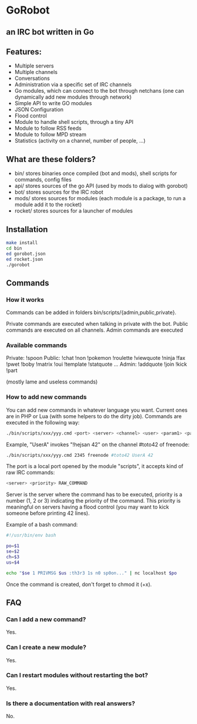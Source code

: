 GoRobot
===

## an IRC bot written in Go

## Features:

  * Multiple servers
  * Multiple channels
  * Conversations
  * Administration via a specific set of IRC channels
  * Go modules, which can connect to the bot through netchans (one can dynamically add new modules through network)
  * Simple API to write GO modules
  * JSON Configuration
  * Flood control
  * Module to handle shell scripts, through a tiny API
  * Module to follow RSS feeds
  * Module to follow MPD stream
  * Statistics (activity on a channel, number of people, ...)

## What are these folders?

  * bin/ stores binaries once compiled (bot and mods), shell scripts for commands, config files
  * api/ stores sources of the go API (used by mods to dialog with gorobot)
  * bot/ stores sources for the IRC robot
  * mods/ stores sources for modules (each module is a package, to run a module add it to the rocket)
  * rocket/ stores sources for a launcher of modules

## Installation

```sh
make install
cd bin
ed gorobot.json
ed rocket.json
./gorobot
```
## Commands

### How it works

Commands can be added in folders bin/scripts/{admin,public,private}.

Private commands are executed when talking in private with the bot.
Public commands are executed on all channels.
Admin commands are executed 

### Available commands

Private: !spoon
Public: !chat !non !pokemon !roulette !viewquote !ninja !fax !pwet !boby !matrix !oui !template !statquote ...
Admin: !addquote !join !kick !part

(mostly lame and useless commands)

### How to add new commands

You can add new commands in whatever language you want. Current ones are
in PHP or Lua (with some helpers to do the dirty job). Commands are executed
in the following way:

```sh
./bin/scripts/xxx/yyy.cmd <port> <server> <channel> <user> <param1> <param2> <...>
```

Example, "UserA" invokes "!hejsan 42" on the channel #toto42 of freenode:

```sh
./bin/scripts/xxx/yyy.cmd 2345 freenode #toto42 UserA 42
```

The port is a local port opened by the module "scripts", it accepts kind of raw IRC commands:

```sh
<server> <priority> RAW_COMMAND
```

Server is the server where the command has to be executed, priority is a number (1, 2 or 3)
indicating the priority of the command. This priority is meaningful on servers having
a flood control (you may want to kick someone before printing 42 lines).

Example of a bash command:

```sh
#!/usr/bin/env bash

po=$1
se=$2
ch=$3
us=$4

echo "$se 1 PRIVMSG $us :th3r3 1s n0 sp0on..." | nc localhost $po
```

Once the command is created, don't forget to chmod it (+x).

## FAQ

### Can I add a new command?

Yes.

### Can I create a new module?

Yes.

### Can I restart modules without restarting the bot?

Yes.

### Is there a documentation with real answers?

No.

